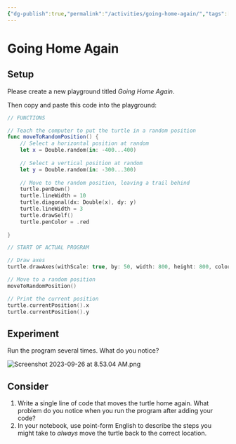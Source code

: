 ```yaml
---
{"dg-publish":true,"permalink":"/activities/going-home-again/","tags":["C3.3"],"dgHomeLink":true}
---
```


# Going Home Again

## Setup

Please create a new playground titled *Going Home Again*.

Then copy and paste this code into the playground:

```swift
// FUNCTIONS

// Teach the computer to put the turtle in a random position
func moveToRandomPosition() {
    // Select a horizontal position at random
    let x = Double.random(in: -400...400)
    
    // Select a vertical position at random
    let y = Double.random(in: -300...300)
    
    // Move to the random position, leaving a trail behind
    turtle.penDown()
    turtle.lineWidth = 10
    turtle.diagonal(dx: Double(x), dy: y)
    turtle.lineWidth = 3
    turtle.drawSelf()
    turtle.penColor = .red
    
}

// START OF ACTUAL PROGRAM

// Draw axes
turtle.drawAxes(withScale: true, by: 50, width: 800, height: 800, color: .black)

// Move to a random position
moveToRandomPosition()

// Print the current position
turtle.currentPosition().x
turtle.currentPosition().y
```

## Experiment

Run the program several times. What do you notice?

![Screenshot 2023-09-26 at 8.53.04 AM.png](/img/user/Media/Screenshot%202023-09-26%20at%208.53.04%20AM.png)

## Consider

1. Write a single line of code that moves the turtle home again. What problem do you notice when you run the program after adding your code?
2. In your notebook, use point-form English to describe the steps you might take to *always* move the turtle back to the correct location.